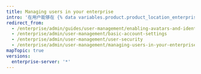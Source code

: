 ```yaml
---
title: Managing users in your enterprise
intro: '在用户能够在 {% data variables.product.product_location_enterprise %} 上进行身份验证后，他们会想要设置几项基本的自定义个人资料，例如头像和电子邮件通知。'
redirect_from:
  - /enterprise/admin/guides/user-management/enabling-avatars-and-identicons/
  - /enterprise/admin/user-management/basic-account-settings
  - /enterprise/admin/user-management/user-security
  - /enterprise/admin/user-management/managing-users-in-your-enterprise
mapTopic: true
versions:
  enterprise-server: '*'
---
```


